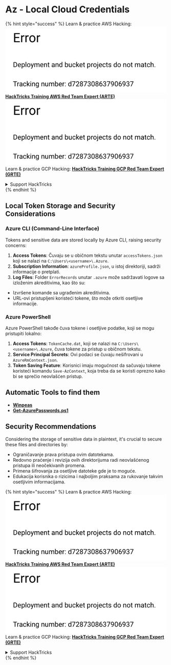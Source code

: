# Az - Local Cloud Credentials

{% hint style="success" %}
Learn & practice AWS Hacking:<img src="../../../.gitbook/assets/image (1) (1).png" alt="" data-size="line">[**HackTricks Training AWS Red Team Expert (ARTE)**](https://training.hacktricks.xyz/courses/arte)<img src="../../../.gitbook/assets/image (1) (1).png" alt="" data-size="line">\
Learn & practice GCP Hacking: <img src="../../../.gitbook/assets/image (2).png" alt="" data-size="line">[**HackTricks Training GCP Red Team Expert (GRTE)**<img src="../../../.gitbook/assets/image (2).png" alt="" data-size="line">](https://training.hacktricks.xyz/courses/grte)

<details>

<summary>Support HackTricks</summary>

* Check the [**subscription plans**](https://github.com/sponsors/carlospolop)!
* **Join the** 💬 [**Discord group**](https://discord.gg/hRep4RUj7f) or the [**telegram group**](https://t.me/peass) or **follow** us on **Twitter** 🐦 [**@hacktricks\_live**](https://twitter.com/hacktricks\_live)**.**
* **Share hacking tricks by submitting PRs to the** [**HackTricks**](https://github.com/carlospolop/hacktricks) and [**HackTricks Cloud**](https://github.com/carlospolop/hacktricks-cloud) github repos.

</details>
{% endhint %}

## Local Token Storage and Security Considerations

### Azure CLI (Command-Line Interface)

Tokens and sensitive data are stored locally by Azure CLI, raising security concerns:

1. **Access Tokens**: Čuvaju se u običnom tekstu unutar `accessTokens.json` koji se nalazi na `C:\Users\<username>\.Azure`.
2. **Subscription Information**: `azureProfile.json`, u istoj direktoriji, sadrži informacije o pretplati.
3. **Log Files**: Folder `ErrorRecords` unutar `.azure` može sadržavati logove sa izloženim akreditivima, kao što su:
* Izvršene komande sa ugrađenim akreditivima.
* URL-ovi pristupljeni koristeći tokene, što može otkriti osetljive informacije.

### Azure PowerShell

Azure PowerShell takođe čuva tokene i osetljive podatke, koji se mogu pristupiti lokalno:

1. **Access Tokens**: `TokenCache.dat`, koji se nalazi na `C:\Users\<username>\.Azure`, čuva tokene za pristup u običnom tekstu.
2. **Service Principal Secrets**: Ovi podaci se čuvaju nešifrovani u `AzureRmContext.json`.
3. **Token Saving Feature**: Korisnici imaju mogućnost da sačuvaju tokene koristeći komandu `Save-AzContext`, koja treba da se koristi oprezno kako bi se sprečio neovlašćen pristup.

## Automatic Tools to find them

* [**Winpeas**](https://github.com/carlospolop/PEASS-ng/tree/master/winPEAS/winPEASexe)
* [**Get-AzurePasswords.ps1**](https://github.com/NetSPI/MicroBurst/blob/master/AzureRM/Get-AzurePasswords.ps1)

## Security Recommendations

Considering the storage of sensitive data in plaintext, it's crucial to secure these files and directories by:

* Ograničavanje prava pristupa ovim datotekama.
* Redovno praćenje i revizija ovih direktorijuma radi neovlašćenog pristupa ili neočekivanih promena.
* Primena šifrovanja za osetljive datoteke gde je to moguće.
* Edukacija korisnika o rizicima i najboljim praksama za rukovanje takvim osetljivim informacijama.

{% hint style="success" %}
Learn & practice AWS Hacking:<img src="../../../.gitbook/assets/image (1) (1).png" alt="" data-size="line">[**HackTricks Training AWS Red Team Expert (ARTE)**](https://training.hacktricks.xyz/courses/arte)<img src="../../../.gitbook/assets/image (1) (1).png" alt="" data-size="line">\
Learn & practice GCP Hacking: <img src="../../../.gitbook/assets/image (2).png" alt="" data-size="line">[**HackTricks Training GCP Red Team Expert (GRTE)**<img src="../../../.gitbook/assets/image (2).png" alt="" data-size="line">](https://training.hacktricks.xyz/courses/grte)

<details>

<summary>Support HackTricks</summary>

* Check the [**subscription plans**](https://github.com/sponsors/carlospolop)!
* **Join the** 💬 [**Discord group**](https://discord.gg/hRep4RUj7f) or the [**telegram group**](https://t.me/peass) or **follow** us on **Twitter** 🐦 [**@hacktricks\_live**](https://twitter.com/hacktricks\_live)**.**
* **Share hacking tricks by submitting PRs to the** [**HackTricks**](https://github.com/carlospolop/hacktricks) and [**HackTricks Cloud**](https://github.com/carlospolop/hacktricks-cloud) github repos.

</details>
{% endhint %}
